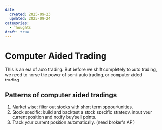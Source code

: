 ```yaml
---
date:
  created: 2025-09-23
  updated: 2025-09-24
categories:
  - Thoughts
draft: true
---
```


# Computer Aided Trading

This is an era of auto trading. But before we shift completely to auto trading, we need to horse the power of semi-auto trading, or computer aided trading.

<!-- more -->

## Patterns of computer aided tradings

1. Market wise: filter out stocks with short term oppourtunities.
2. Stock specific: build and backtest a stock specific strategy, input your current position and notify buy/sell points.
3. Track your current position automatically. (need broker's API)
